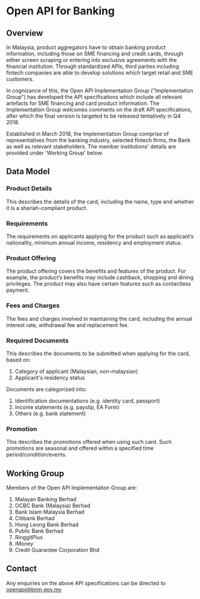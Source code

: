 # Open API for Banking
## Overview
In Malaysia, product aggregators have to obtain banking product information, including those on SME financing and credit cards, through either screen scraping or entering into exclusive agreements with the financial institution. Through standardized APIs, third parties including fintech companies are able to develop solutions which target retail and SME customers.

In cognizance of this, the Open API Implementation Group ("Implementation Group") has developed the API specifications which include all relevant artefacts for SME financing and card product information. The Implementation Group welcomes comments on the draft API specifications, after which the final version is targeted to be released tentatively in Q4 2018. 

Established in March 2018, the Implementation Group comprise of representatives from the banking industry, selected  fintech firms, the Bank as well as relevant stakeholders. The member institutions' details are provided under 'Working Group' below.

## Data Model
### Product Details
This describes the details of the card, including the name, type and whether it is a shariah-compliant product. 

### Requirements
The requirements on applicants applying for the product such as applicant’s nationality, minimum annual income, residency and employment status.

### Product Offering
The product offering covers the benefits and features of the product. For example, the product’s benefits may include cashback, shopping and dining privileges. The product may also have certain features such as contactless payment. 

### Fees and Charges
The fees and charges involved in maintaining the card, including the annual interest rate, withdrawal fee and replacement fee.

### Required Documents
This describes the documents to be submitted when applying for the card, based on:
1. Category of applicant (Malaysian, non-malaysian)
2. Applicant's residency status

Documents are categorized into:
1. Identification documentations (e.g. identity card, passport)
2. Income statements (e.g. payslip, EA Form)
3. Others (e.g. bank statement)

### Promotion
This describes the promotions offered when using such card. Such promotions are seasonal and offered within a specified time period/condition/events.

## Working Group
Members of the Open API Implementation Group are:
1. Malayan Banking Berhad
2. OCBC Bank (Malaysia) Berhad
3. Bank Islam Malaysia Berhad
4. Citibank Berhad
5. Hong Leong Bank Berhad
6. Public Bank Berhad
7. RinggitPlus
8. iMoney
9. Credit Guarantee Corporation Bhd

## Contact
Any enquiries on the above API specifications can be directed to openapi@bnm.gov.my

